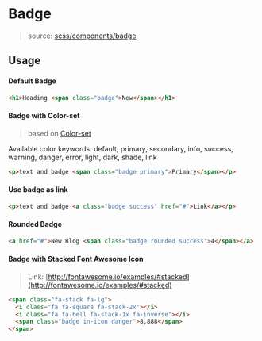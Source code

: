 # Badge
> source:  [scss/components/badge](../src/scss/components/_badge.scss)

## Usage
#### Default Badge
```html
<h1>Heading <span class="badge">New</span></h1>
```
#### Badge with Color-set
> based on [Color-set](color-set.md)

Available color keywords: default, primary, secondary, info, success, warning, danger, error, light, dark, shade, link
```html
<p>text and badge <span class="badge primary">Primary</span></p>
```

#### Use badge as link
```html
<p>text and badge <a class="badge success" href="#">Link</a></p>
```

#### Rounded Badge
```html
<a href="#">New Blog <span class="badge rounded success">4</span></a>
```

#### Badge with Stacked Font Awesome Icon
> Link: [http://fontawesome.io/examples/#stacked](http://fontawesome.io/examples/#stacked)

```html
<span class="fa-stack fa-lg">
  <i class="fa fa-square fa-stack-2x"></i>
  <i class="fa fa-bell fa-stack-1x fa-inverse"></i>
  <span class="badge in-icon danger">8,888</span>
</span>
```
